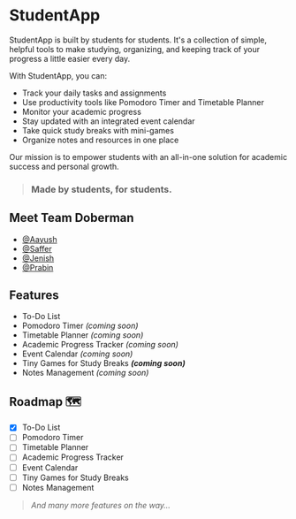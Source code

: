 # StudentApp

StudentApp is built by students for students. It's a collection of simple, helpful tools to make studying, organizing, and keeping track of your progress a little easier every day.

With StudentApp, you can:
- Track your daily tasks and assignments
- Use productivity tools like Pomodoro Timer and Timetable Planner
- Monitor your academic progress
- Stay updated with an integrated event calendar
- Take quick study breaks with mini-games
- Organize notes and resources in one place

Our mission is to empower students with an all-in-one solution for academic success and personal growth.

> ### Made by students, for students.

## Meet Team Doberman
- [@Aayush](https://github.com/AayuAmor)
- [@Saffer](https://github.com/SafferStha)
- [@Jenish](https://github.com/Jenish995)
- [@Prabin](https://github.com/Probeen001)

## Features
- To-Do List
- Pomodoro Timer *(coming soon)*
- Timetable Planner *(coming soon)*
- Academic Progress Tracker *(coming soon)*
- Event Calendar *(coming soon)*
- Tiny Games for Study Breaks ***(coming soon)***
- Notes Management *(coming soon)*

## Roadmap 🗺️
- [x] To-Do List
- [ ] Pomodoro Timer
- [ ] Timetable Planner
- [ ] Academic Progress Tracker
- [ ] Event Calendar
- [ ] Tiny Games for Study Breaks
- [ ] Notes Management

> *And many more features on the way…*
